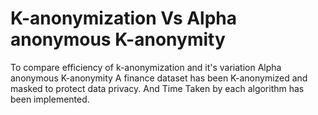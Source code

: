 # K-anonymization Vs Alpha anonymous K-anonymity
To compare efficiency of k-anonymization and it's variation Alpha anonymous K-anonymity
A finance dataset has been K-anonymized and masked to protect data privacy. And Time Taken by each algorithm has been implemented. 
